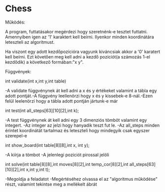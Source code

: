 # Chess
Működés:

A program, futtatásakor megérdezi hogy szeretnénk-e tesztet futtatni.
Amennyiben igen az '1' karaktert kell beírni. Ilyenkor minden koordinátára leteszteli az algoritmust.

Ha viszont egy adott kezdőpozícióra vagyunk kiváncsiak akkor a '0' karatert kell beírni. Ezt követően meg kell adni a kezdő poziciót(a számozás 1-el kezdődik)
a következő formában:"x y".



Függvények:

int validate(int x,int y,int table)

  -A validate függvénynek át kell adni a x és y értékeket valamint a tábla egy adott pontját.-A függvény leellenörzi hogy x és y kissebek-e 8-nál.-Ezen felül leelenörzi hogy a tábla adott pontján jártunk-e már

int test(int all_steps[63][10][2],int k);

  -A test függvénynek át kell adni egy 3 dimenziós tömböt valamint egy integert.
  -Az integer az jelzi hogy hanyadik teszt fut le.
  -Az all_steps minden érintet koordinátát tartalmaz és leteszteli hogy mindegyik csak egyszer szerepel-e


int show_board(int table[8][8],int x, int y);

  -A kiírja a tömbot
  -A jelenlegi poziciót pirossal jelöli

int solve(int table[8][8],int moves[8][2],int temp_cor[8][2],int all_steps[63][10][2],int x,int y,int t);

  -Megoldja a feladatot
  -Megértéséhez olvassa el az "algoritmus működése" részt, valamint tekintse meg a mellékelt ábrát


